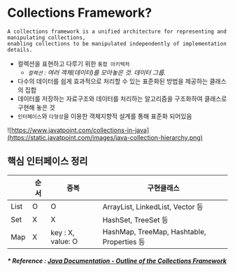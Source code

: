  # Collections Framework?
 ```text
A collections framework is a unified architecture for representing and manipulating collections, 
enabling collections to be manipulated independently of implementation details.
```
- 컬렉션을 표현하고 다루기 위한 `통합 아키텍처`
   - *`컬렉션` : 여러 객체(데이터)를 모아놓은 것. 데이터 그룹.*
- 다수의 데이터를 쉽게 효과적으로 처리할 수 있는 표준화된 방법을 제공하는 클래스의 집합
- 데이터를 저장하는 자료구조와 데이터를 처리하는 알고리즘을 구조화하여 클래스로 구현해 놓은 것
- `인터페이스`와 `다형성`을 이용한 객체지향적 설계를 통해 표준화 되어있음

![https://www.javatpoint.com/collections-in-java](https://static.javatpoint.com/images/java-collection-hierarchy.png)
 
## 핵심 인터페이스 정리
 | | 순서 | 중복 | 구현클래스
--- | --- | --- | ---
List | O | O | ArrayList, LinkedList, Vector 등
Set | X | X | HashSet, TreeSet 등
Map |X | key : X, value: O | HashMap, TreeMap, Hashtable, Properties 등

##### * Reference : [Java Documentation - Outline of the Collections Framework](https://docs.oracle.com/javase/8/docs/technotes/guides/collections/reference.html)
